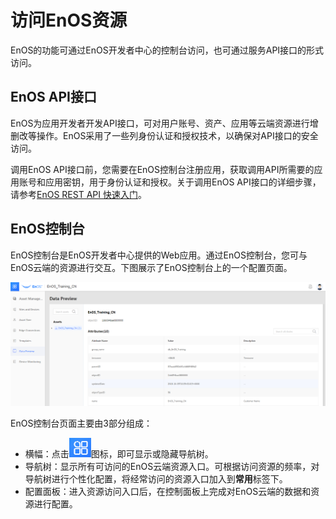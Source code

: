 # 访问EnOS资源

EnOS的功能可通过EnOS开发者中心的控制台访问，也可通过服务API接口的形式访问。

## EnOS API接口

EnOS为应用开发者开发API接口，可对用户账号、资产、应用等云端资源进行增删改等操作。EnOS采用了一些列身份认证和授权技术，以确保对API接口的安全访问。

调用EnOS API接口前，您需要在EnOS控制台注册应用，获取调用API所需要的应用账号和应用密钥，用于身份认证和授权。关于调用EnOS API接口的详细步骤，请参考[EnOS REST API 快速入门](https://docs.envisioniot.com/docs/app-development/en/latest/enos_apis/getting_started_enos_apis.html)。

## EnOS控制台

EnOS控制台是EnOS开发者中心提供的Web应用。通过EnOS控制台，您可与EnOS云端的资源进行交互。下图展示了EnOS控制台上的一个配置页面。

![EnOS Console](media/enos_console.png)

EnOS控制台页面主要由3部分组成：

- 横幅：点击![Menu](media/menu.png)图标，即可显示或隐藏导航树。
- 导航树：显示所有可访问的EnOS云端资源入口。可根据访问资源的频率，对导航树进行个性化配置，将经常访问的资源入口加入到**常用**标签下。
- 配置面板：进入资源访问入口后，在控制面板上完成对EnOS云端的数据和资源进行配置。
